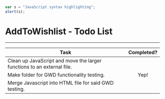 ```javascript
var s = "JavaScript syntax highlighting";
alert(s);
```

<h1>AddToWishlist - Todo List</h1>

<hr>

| Task                                                                  | Completed?       |
| --------------------------------------------------------------------- | :--------------: |
| Clean up JavaScript and move the larger functions to an external file.|                  |
| Make folder for GWD functionality testing.                            | Yep!             |
| Merge Javascript into HTML file for said GWD testing.                 |                  |
